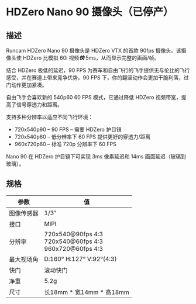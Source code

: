 # HDZero Nano 90 摄像头（已停产）

## 描述

Runcam HDZero Nano 90 摄像头是 HDZero VTX 的首款 90fps 摄像头。该摄像头使 HDZero 比模拟 60i 视频<strong><em>快</em></strong> 5ms，从而显示完整的画面/帧。

结合 HDZero 极低的延迟，90 FPS 为赛车和自由飞行的飞手提供无与伦比的飞行感受，并在赛道上带来竞争优势。90 FPS 下，你的翻滚动作会更加干脆利落，过门动作更加紧凑。

自由飞手会喜欢新的 540p60 60 FPS 模式，它通过降低 HDZero 视频带宽，提高了信号穿透力和距离。

支持多种分辨率以适应不同飞行环境：
- 720x540p90 – 90 FPS – 需要 HDZero 护目镜
- 720x540p60 – 低分辨率下 60 FPS 提供更好的穿透力/距离
- 960x720p60 – 标准 720p 分辨率下 60 FPS

Nano 90 在 HDZero 护目镜下可实现 3ms 像素延迟和 14ms 画面延迟（玻璃到玻璃）。

## 规格

| 参数          | 值                                                |
| ------------- | ------------------------------------------------- |
| 图像传感器    | 1/3"                                              |
| 接口          | MIPI                                              |
| 分辨率        | 720x540@90fps 4:3 <br> 720x540@60fps 4:3 <br> 960x720@60fps 4:3 |
| 最大视场角    | D:160° H:127° V:92°(4:3)                         |
| 快门          | 滚动快门                                         |
| 净重          | 5.2g                                              |
| 尺寸          | 长18mm * 宽14mm * 高18mm                          |
